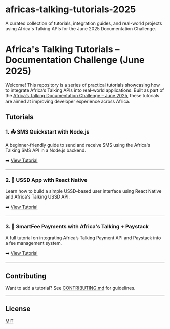 # africas-talking-tutorials-2025
A curated collection of tutorials, integration guides, and real-world projects using Africa's Talking APIs for the June 2025 Documentation Challenge.

# Africa's Talking Tutorials – Documentation Challenge (June 2025)

Welcome! This repository is a series of practical tutorials showcasing how to integrate Africa’s Talking APIs into real-world applications. Built as part of the [Africa’s Talking Documentation Challenge – June 2025](https://africastalking.com), these tutorials are aimed at improving developer experience across Africa.

## Tutorials

### 1. 📤 SMS Quickstart with Node.js
A beginner-friendly guide to send and receive SMS using the Africa's Talking SMS API in a Node.js backend.

➡️ [View Tutorial](./tutorials/sms-quickstart-nodejs/README.md)

---

### 2. 📱 USSD App with React Native
Learn how to build a simple USSD-based user interface using React Native and Africa's Talking USSD API.

➡️ [View Tutorial](./tutorials/ussd-react-native/README.md)

---

### 3. 💸 SmartFee Payments with Africa's Talking + Paystack
A full tutorial on integrating Africa’s Talking Payment API and Paystack into a fee management system.

➡️ [View Tutorial](./tutorials/payments-school-system/README.md)

---

## Contributing
Want to add a tutorial? See [CONTRIBUTING.md](./CONTRIBUTING.md) for guidelines.

---

## License
[MIT](./LICENSE)

